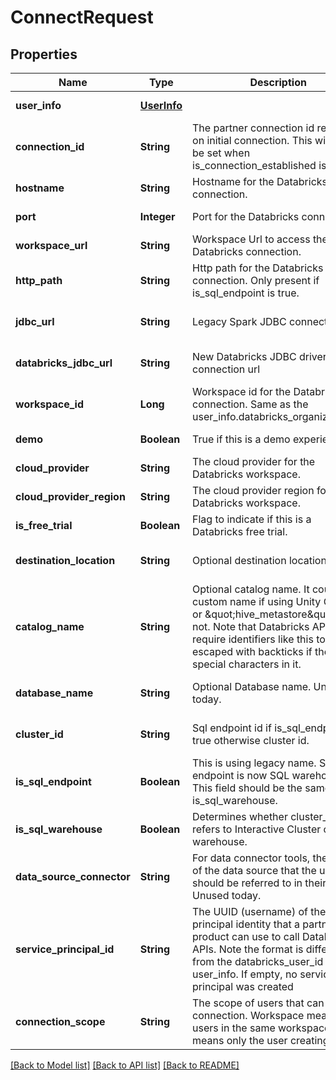 # ConnectRequest
## Properties

| Name | Type | Description | Notes |
|------------ | ------------- | ------------- | -------------|
| **user\_info** | [**UserInfo**](UserInfo.md) |  | [default to null] |
| **connection\_id** | **String** | The partner connection id returned on initial connection. This will only be set when is_connection_established is true | [optional] [default to null] |
| **hostname** | **String** | Hostname for the Databricks connection. | [default to null] |
| **port** | **Integer** | Port for the Databricks connection. | [default to null] |
| **workspace\_url** | **String** | Workspace Url to access the Databricks connection. | [default to null] |
| **http\_path** | **String** | Http path for the Databricks connection. Only present if is_sql_endpoint is true. | [optional] [default to null] |
| **jdbc\_url** | **String** | Legacy Spark JDBC connection url | [optional] [default to null] |
| **databricks\_jdbc\_url** | **String** | New Databricks JDBC driver connection url | [optional] [default to null] |
| **workspace\_id** | **Long** | Workspace id for the Databricks connection. Same as the user_info.databricks_organization_id | [default to null] |
| **demo** | **Boolean** | True if this is a demo experience. | [default to null] |
| **cloud\_provider** | **String** | The cloud provider for the Databricks workspace. | [default to null] |
| **cloud\_provider\_region** | **String** | The cloud provider region for the Databricks workspace. | [default to null] |
| **is\_free\_trial** | **Boolean** | Flag to indicate if this is a Databricks free trial. | [default to null] |
| **destination\_location** | **String** | Optional destination location URI | [optional] [default to null] |
| **catalog\_name** | **String** | Optional catalog name. It could be a custom name if using Unity Catalog, or \&quot;hive_metastore\&quot; if not.  Note that Databricks APIs often require identifiers like this to be escaped with backticks if there are special characters in it. | [optional] [default to null] |
| **database\_name** | **String** | Optional Database name.  Unused today. | [optional] [default to null] |
| **cluster\_id** | **String** | Sql endpoint id if is_sql_endpoint is true otherwise cluster id. | [optional] [default to null] |
| **is\_sql\_endpoint** | **Boolean** | This is using legacy name. SQL endpoint is now SQL warehouse. This field should be the same as is_sql_warehouse. | [optional] [default to null] |
| **is\_sql\_warehouse** | **Boolean** | Determines whether cluster_id refers to Interactive Cluster or SQL warehouse. | [optional] [default to null] |
| **data\_source\_connector** | **String** | For data connector tools, the name of the data source that the user should be referred to in their tool.  Unused today. | [optional] [default to null] |
| **service\_principal\_id** | **String** | The UUID (username) of the service principal identity that a partner product can use to call Databricks APIs. Note the format is different from the databricks_user_id field in user_info. If empty, no service principal was created | [optional] [default to null] |
| **connection\_scope** | **String** | The scope of users that can use this connection. Workspace means all users in the same workspace. User means only the user creating it. | [optional] [default to null] |

[[Back to Model list]](../README.md#documentation-for-models) [[Back to API list]](../README.md#documentation-for-api-endpoints) [[Back to README]](../README.md)

